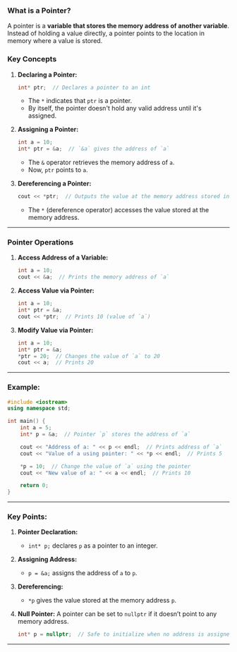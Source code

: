 ### What is a Pointer?
A pointer is a **variable that stores the memory address of another variable**. Instead of holding a value directly, a pointer points to the location in memory where a value is stored.

### Key Concepts
1. **Declaring a Pointer:**
   ```cpp
   int* ptr;  // Declares a pointer to an int
   ```
    - The `*` indicates that `ptr` is a pointer.
    - By itself, the pointer doesn't hold any valid address until it's assigned.

2. **Assigning a Pointer:**
   ```cpp
   int a = 10;
   int* ptr = &a;  // `&a` gives the address of `a`
   ```
    - The `&` operator retrieves the memory address of `a`.
    - Now, `ptr` points to `a`.

3. **Dereferencing a Pointer:**
   ```cpp
   cout << *ptr;  // Outputs the value at the memory address stored in `ptr` (10)
   ```
    - The `*` (dereference operator) accesses the value stored at the memory address.

---

### Pointer Operations
1. **Access Address of a Variable:**
   ```cpp
   int a = 10;
   cout << &a;  // Prints the memory address of `a`
   ```

2. **Access Value via Pointer:**
   ```cpp
   int a = 10;
   int* ptr = &a;
   cout << *ptr;  // Prints 10 (value of `a`)
   ```

3. **Modify Value via Pointer:**
   ```cpp
   int a = 10;
   int* ptr = &a;
   *ptr = 20;  // Changes the value of `a` to 20
   cout << a;  // Prints 20
   ```

---

### Example:
```cpp
#include <iostream>
using namespace std;

int main() {
    int a = 5;
    int* p = &a;  // Pointer `p` stores the address of `a`

    cout << "Address of a: " << p << endl;  // Prints address of `a`
    cout << "Value of a using pointer: " << *p << endl;  // Prints 5

    *p = 10;  // Change the value of `a` using the pointer
    cout << "New value of a: " << a << endl;  // Prints 10

    return 0;
}
```

---

### Key Points:
1. **Pointer Declaration:**
    - `int* p;` declares `p` as a pointer to an integer.

2. **Assigning Address:**
    - `p = &a;` assigns the address of `a` to `p`.

3. **Dereferencing:**
    - `*p` gives the value stored at the memory address `p`.

4. **Null Pointer:**
   A pointer can be set to `nullptr` if it doesn’t point to any memory address.
   ```cpp
   int* p = nullptr;  // Safe to initialize when no address is assigned yet
   ```

---
